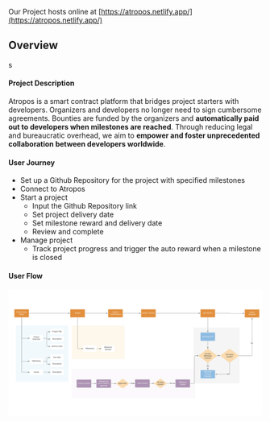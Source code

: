 Our Project hosts online at [https://atropos.netlify.app/](https://atropos.netlify.app/)


## Overview
s

#### **Project Description**


Atropos is a smart contract platform that bridges project starters with developers. Organizers and developers no longer need to sign cumbersome agreements. Bounties are funded by the organizers and **automatically paid out to developers when milestones are reached**. Through reducing legal and bureaucratic overhead, we aim to **empower and foster unprecedented collaboration between developers worldwide**.


#### **User Journey**


* Set up a Github Repository for the project with specified milestones
* Connect to Atropos
* Start a project
    * Input the Github Repository link
    * Set project delivery date
    * Set milestone reward and delivery date
    * Review and complete
* Manage project
    * Track project progress and trigger the auto reward when a milestone is closed

#### **User Flow**
!["User Flow"](userflow.png)<br>